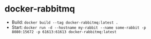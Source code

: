 # docker-rabbitmq
* Build: `docker build --tag docker-rabbitmq:latest .`
* Start: `docker run -d --hostname my-rabbit --name some-rabbit -p 8080:15672 -p 61613:61613 docker-rabbitmq:latest`
